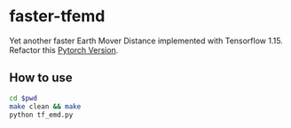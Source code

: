 # faster-tfemd

Yet another faster Earth Mover Distance implemented with Tensorflow 1.15. Refactor this [Pytorch Version](https://github1s.com/Colin97/MSN-Point-Cloud-Completion/blob/HEAD/README.md).

## How to use

```bash
cd $pwd
make clean && make
python tf_emd.py
```
